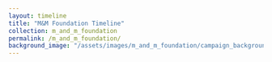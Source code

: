 ```yaml
---
layout: timeline
title: "M&M Foundation Timeline"
collection: m_and_m_foundation
permalink: /m_and_m_foundation/
background_image: "/assets/images/m_and_m_foundation/campaign_background.jpg"
---
```

